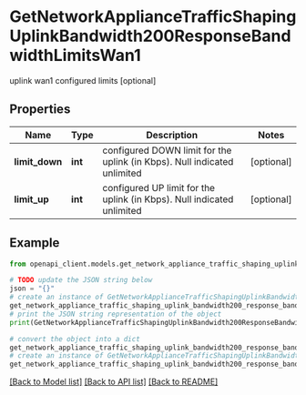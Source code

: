 # GetNetworkApplianceTrafficShapingUplinkBandwidth200ResponseBandwidthLimitsWan1

uplink wan1 configured limits [optional]

## Properties

Name | Type | Description | Notes
------------ | ------------- | ------------- | -------------
**limit_down** | **int** | configured DOWN limit for the uplink (in Kbps).  Null indicated unlimited | [optional] 
**limit_up** | **int** | configured UP limit for the uplink (in Kbps).  Null indicated unlimited | [optional] 

## Example

```python
from openapi_client.models.get_network_appliance_traffic_shaping_uplink_bandwidth200_response_bandwidth_limits_wan1 import GetNetworkApplianceTrafficShapingUplinkBandwidth200ResponseBandwidthLimitsWan1

# TODO update the JSON string below
json = "{}"
# create an instance of GetNetworkApplianceTrafficShapingUplinkBandwidth200ResponseBandwidthLimitsWan1 from a JSON string
get_network_appliance_traffic_shaping_uplink_bandwidth200_response_bandwidth_limits_wan1_instance = GetNetworkApplianceTrafficShapingUplinkBandwidth200ResponseBandwidthLimitsWan1.from_json(json)
# print the JSON string representation of the object
print(GetNetworkApplianceTrafficShapingUplinkBandwidth200ResponseBandwidthLimitsWan1.to_json())

# convert the object into a dict
get_network_appliance_traffic_shaping_uplink_bandwidth200_response_bandwidth_limits_wan1_dict = get_network_appliance_traffic_shaping_uplink_bandwidth200_response_bandwidth_limits_wan1_instance.to_dict()
# create an instance of GetNetworkApplianceTrafficShapingUplinkBandwidth200ResponseBandwidthLimitsWan1 from a dict
get_network_appliance_traffic_shaping_uplink_bandwidth200_response_bandwidth_limits_wan1_from_dict = GetNetworkApplianceTrafficShapingUplinkBandwidth200ResponseBandwidthLimitsWan1.from_dict(get_network_appliance_traffic_shaping_uplink_bandwidth200_response_bandwidth_limits_wan1_dict)
```
[[Back to Model list]](../README.md#documentation-for-models) [[Back to API list]](../README.md#documentation-for-api-endpoints) [[Back to README]](../README.md)


